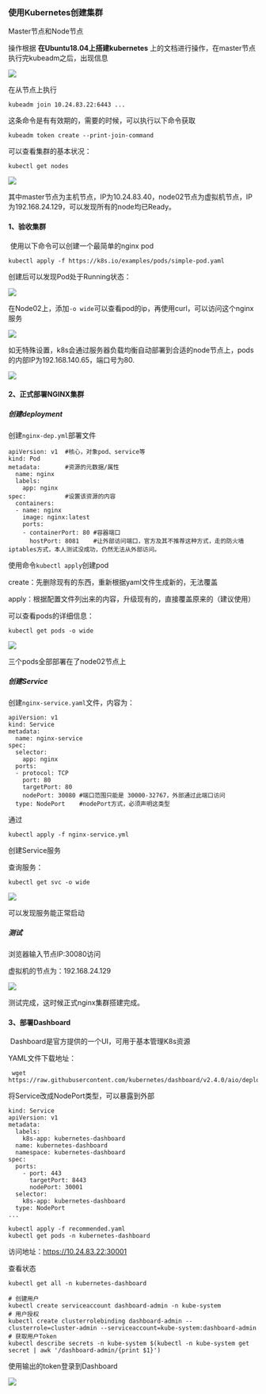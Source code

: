 ### 使用Kubernetes创建集群

Master节点和Node节点

操作根据 **在Ubuntu18.04上搭建kubernetes** 上的文档进行操作，在master节点执行完kubeadm之后，出现信息

![](03.assets/image-20230404200323062.png)

在从节点上执行

```
kubeadm join 10.24.83.22:6443 ...
```

这条命令是有有效期的，需要的时候，可以执行以下命令获取

```
kubeadm token create --print-join-command
```

可以查看集群的基本状况：

```
kubectl get nodes
```

![](03.assets/image-20230404200903123.png)

其中master节点为主机节点，IP为10.24.83.40，node02节点为虚拟机节点，IP为192.168.24.129，可以发现所有的node均已Ready。

#### 1、验收集群

​	使用以下命令可以创建一个最简单的nginx pod

```
kubectl apply -f https://k8s.io/examples/pods/simple-pod.yaml
```

创建后可以发现Pod处于Running状态：

![](03.assets/image-20230404201546481.png)

在Node02上，添加`-o wide`可以查看pod的ip，再使用curl，可以访问这个nginx服务

![](03.assets/image-20230404202803267.png)

如无特殊设置，k8s会通过服务器负载均衡自动部署到合适的node节点上，pods的内部IP为192.168.140.65，端口号为80.

![](03.assets/image-20230404202303906.png)

#### 2、正式部署NGINX集群

##### 创建deployment

创建`nginx-dep.yml`部署文件

```
apiVersion: v1	#核心，对象pod、service等
kind: Pod
metadata:		#资源的元数据/属性
  name: nginx
  labels:
    app: nginx
spec:			#设置该资源的内容
  containers:
  - name: nginx
    image: nginx:latest
    ports:
    - containerPort: 80	#容器端口
      hostPort: 8081	#让外部访问端口，官方及其不推荐这种方式，走的防火墙iptables方式，本人测试没成功，仍然无法从外部访问。
```

使用命令`kubectl apply`创建pod

create：先删除现有的东西，重新根据yaml文件生成新的，无法覆盖

apply：根据配置文件列出来的内容，升级现有的，直接覆盖原来的（建议使用）

可以查看pods的详细信息：

```
kubectl get pods -o wide
```

![](03.assets/image-20230404205604591.png)

三个pods全部部署在了node02节点上

##### 创建Service

创建`nginx-service.yaml`文件，内容为：

```
apiVersion: v1
kind: Service
metadata:
  name: nginx-service
spec:
  selector:
    app: nginx
  ports:
  - protocol: TCP
    port: 80
    targetPort: 80
    nodePort: 30080 #端口范围只能是 30000-32767，外部通过此端口访问
  type: NodePort	#nodePort方式，必须声明这类型
```

通过

```
kubectl apply -f nginx-service.yml
```

创建Service服务

查询服务：

```
kubectl get svc -o wide
```

![](03.assets/image-20230404210010885.png)

可以发现服务能正常启动

##### 测试

浏览器输入节点IP:30080访问

虚拟机的节点为：192.168.24.129

![](03.assets/image-20230404210746093.png)

测试完成，这时候正式nginx集群搭建完成。

#### 3、部署Dashboard

​	Dashboard是官方提供的一个UI，可用于基本管理K8s资源

YAML文件下载地址：

```
 wget https://raw.githubusercontent.com/kubernetes/dashboard/v2.4.0/aio/deploy/recommended.yaml
```

将Service改成NodePort类型，可以暴露到外部

```
kind: Service
apiVersion: v1
metadata:
  labels:
    k8s-app: kubernetes-dashboard
  name: kubernetes-dashboard
  namespace: kubernetes-dashboard
spec:
  ports:
    - port: 443
      targetPort: 8443
      nodePort: 30001
  selector:
    k8s-app: kubernetes-dashboard
  type: NodePort
...

```

```
kubectl apply -f recommended.yaml
kubectl get pods -n kubernetes-dashboard
```

访问地址：https://10.24.83.22:30001

查看状态

```
kubectl get all -n kubernetes-dashboard
```

```
# 创建用户
kubectl create serviceaccount dashboard-admin -n kube-system
# 用户授权
kubectl create clusterrolebinding dashboard-admin --clusterrole=cluster-admin --serviceaccount=kube-system:dashboard-admin
# 获取用户Token
kubectl describe secrets -n kube-system $(kubectl -n kube-system get secret | awk '/dashboard-admin/{print $1}')
```

使用输出的token登录到Dashboard

![](03.assets/image-20230406111500864.png)







